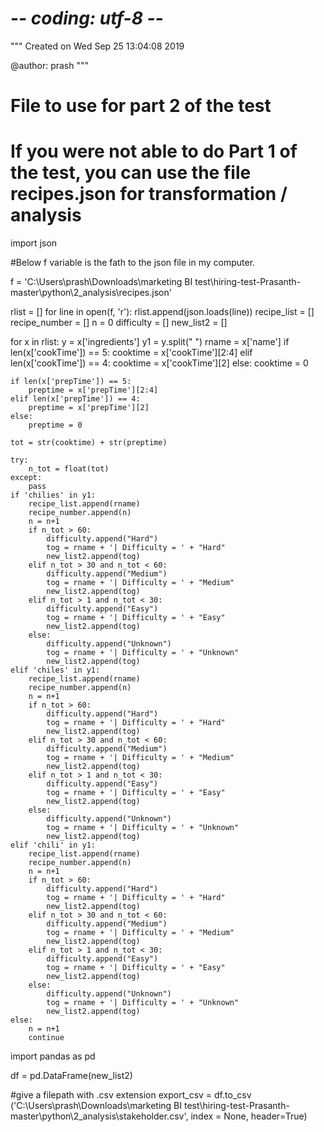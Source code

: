 # -*- coding: utf-8 -*-
"""
Created on Wed Sep 25 13:04:08 2019

@author: prash
"""

# File to use for part 2 of the test
# If you were not able to do Part 1 of the test, you can use the file recipes.json for transformation / analysis


import json 

#Below f variable is the fath to the json file in my computer. 

f = 'C:\\Users\\prash\\Downloads\\marketing BI test\\hiring-test-Prasanth-master\\python\\2_analysis\\recipes.json'

rlist = []
for line in open(f, 'r'):
    rlist.append(json.loads(line))
recipe_list = [] 
recipe_number = []
n = 0
difficulty = [] 
new_list2 = []

for x in rlist:
    y = x['ingredients']
    y1 = y.split(" ")
    rname = x['name']
    if len(x['cookTime']) == 5:
        cooktime = x['cookTime'][2:4]
    elif len(x['cookTime']) == 4:
        cooktime = x['cookTime'][2]
    else:
        cooktime = 0

    if len(x['prepTime']) == 5:
        preptime = x['prepTime'][2:4]
    elif len(x['prepTime']) == 4:
        preptime = x['prepTime'][2]
    else:
        preptime = 0
    
    tot = str(cooktime) + str(preptime)
    
    try:
        n_tot = float(tot)
    except:
        pass
    if 'chilies' in y1:
        recipe_list.append(rname)
        recipe_number.append(n)
        n = n+1
        if n_tot > 60:   
            difficulty.append("Hard")
            tog = rname + '| Difficulty = ' + "Hard"
            new_list2.append(tog)
        elif n_tot > 30 and n_tot < 60: 
            difficulty.append("Medium")
            tog = rname + '| Difficulty = ' + "Medium"
            new_list2.append(tog)
        elif n_tot > 1 and n_tot < 30: 
            difficulty.append("Easy")
            tog = rname + '| Difficulty = ' + "Easy"
            new_list2.append(tog)
        else:
            difficulty.append("Unknown")
            tog = rname + '| Difficulty = ' + "Unknown"
            new_list2.append(tog)      
    elif 'chiles' in y1:
        recipe_list.append(rname)
        recipe_number.append(n)
        n = n+1
        if n_tot > 60:   
            difficulty.append("Hard")
            tog = rname + '| Difficulty = ' + "Hard"
            new_list2.append(tog)
        elif n_tot > 30 and n_tot < 60: 
            difficulty.append("Medium")
            tog = rname + '| Difficulty = ' + "Medium"
            new_list2.append(tog)
        elif n_tot > 1 and n_tot < 30: 
            difficulty.append("Easy")
            tog = rname + '| Difficulty = ' + "Easy"
            new_list2.append(tog)
        else:
            difficulty.append("Unknown") 
            tog = rname + '| Difficulty = ' + "Unknown"
            new_list2.append(tog)      
    elif 'chili' in y1:
        recipe_list.append(rname)
        recipe_number.append(n)
        n = n+1
        if n_tot > 60:   
            difficulty.append("Hard")
            tog = rname + '| Difficulty = ' + "Hard"
            new_list2.append(tog)
        elif n_tot > 30 and n_tot < 60: 
            difficulty.append("Medium")
            tog = rname + '| Difficulty = ' + "Medium"
            new_list2.append(tog)
        elif n_tot > 1 and n_tot < 30: 
            difficulty.append("Easy")
            tog = rname + '| Difficulty = ' + "Easy"
            new_list2.append(tog)
        else:
            difficulty.append("Unknown")
            tog = rname + '| Difficulty = ' + "Unknown"
            new_list2.append(tog)
    else:
        n = n+1
        continue 

import pandas as pd

df = pd.DataFrame(new_list2)    

#give a filepath with .csv extension
export_csv = df.to_csv ('C:\\Users\\prash\\Downloads\\marketing BI test\\hiring-test-Prasanth-master\\python\\2_analysis\\stakeholder.csv', index = None, header=True)

